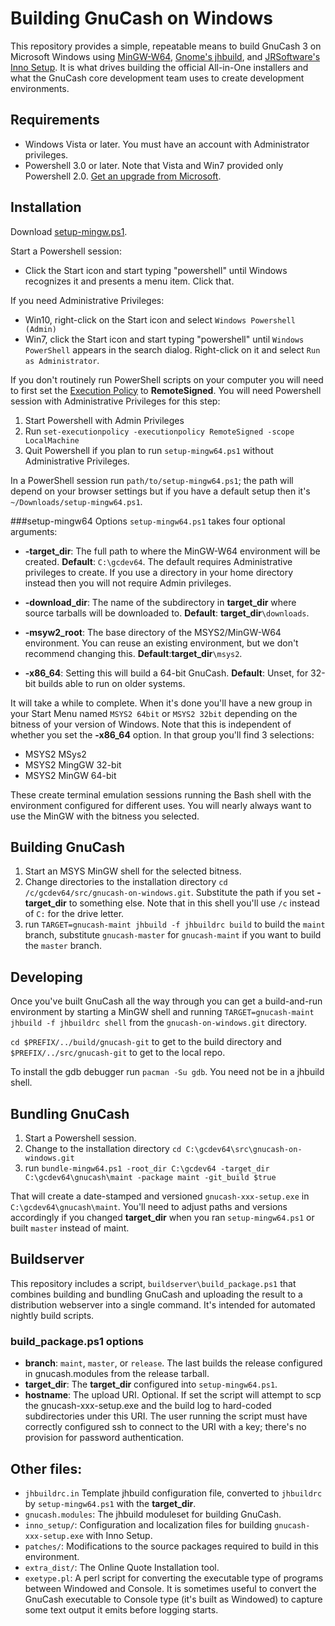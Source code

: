 # Building GnuCash on Windows

This repository provides a simple, repeatable means to build GnuCash 3 on Microsoft Windows using [MinGW-W64](https://mingw-w64.org/doku.php), [Gnome's jhbuild](https://wiki.gnome.org/action/show/Projects/Jhbuild?action=show&redirect=Jhbuild), and [JRSoftware's Inno Setup](http://www.jrsoftware.org/isinfo.php). It is what drives building the official All-in-One installers and what the GnuCash core development team uses to create development environments.

## Requirements

* Windows Vista or later. You must have an account with Administrator privileges.
* Powershell 3.0 or later. Note that Vista and Win7 provided only Powershell 2.0. [Get an upgrade from Microsoft](https://docs.microsoft.com/en-us/powershell/scripting/install/installing-windows-powershell?view=powershell-6).

## Installation

Download [setup-mingw.ps1](https://raw.githubusercontent.com/Gnucash/gnucash-on-windows/master/setup-mingw64.ps1).

Start a Powershell session:
* Click the Start icon and start typing "powershell" until Windows recognizes it and presents a menu item. Click that.

If you need Administrative Privileges:
* Win10, right-click on the Start icon and select ```Windows Powershell (Admin)```
* Win7, click the Start icon and start typing "powershell" until ```Windows PowerShell``` appears in the search dialog. Right-click on it and select ```Run as Administrator```.

If you don't routinely run PowerShell scripts on your computer you will need to first set the [Execution Policy](https://docs.microsoft.com/en-us/powershell/module/microsoft.powershell.core/about/about_execution_policies?view=powershell-3.0) to **RemoteSigned**. You will need Powershell session with Administrative Privileges for this step:
1. Start Powershell with Admin Privileges
1. Run ```set-executionpolicy -executionpolicy RemoteSigned -scope LocalMachine```
1. Quit Powershell if you plan to run ```setup-mingw64.ps1``` without Administrative Privileges.

In a PowerShell session run ```path/to/setup-mingw64.ps1```; the path will depend on your browser settings but if you have a default setup then it's ```~/Downloads/setup-mingw64.ps1```.

###setup-mingw64 Options
```setup-mingw64.ps1``` takes four optional arguments:
* **-target_dir**: The full path to where the MinGW-W64 environment will be created. **Default**: ```C:\gcdev64```. The default requires Administrative privileges to create. If you use a directory in your home directory instead then you will not require Admin privileges.

* **-download_dir**: The name of the subdirectory in **target_dir** where source tarballs will be downloaded to. **Default**: **target_dir**```\downloads```.

* **-msyw2_root**: The base directory of the MSYS2/MinGW-W64 environment. You can reuse an existing environment, but we don't recommend changing this. **Default**:**target_dir**```\msys2```.

* **-x86_64**: Setting this will build a 64-bit GnuCash. **Default**: Unset, for 32-bit builds able to run on older systems.

It will take a while to complete. When it's done you'll have a new group in your Start Menu named ```MSYS2 64bit``` or ```MSYS2 32bit``` depending on the bitness of your version of Windows. Note that this is independent of whether you set the **-x86_64** option. In that group you'll find 3 selections:
* MSYS2 MSys2
* MSYS2 MingGW 32-bit
* MSYS2 MinGW 64-bit

These create terminal emulation sessions running the Bash shell with the environment configured for different uses. You will nearly always want to use the MinGW with the bitness you selected.

## Building GnuCash

1. Start an MSYS MinGW shell for the selected bitness.
1. Change directories to the installation directory ```cd /c/gcdev64/src/gnucash-on-windows.git```. Substitute the path if you set **-target_dir** to something else. Note that in this shell you'll use ```/c``` instead of ```C:``` for the drive letter.
1. run ```TARGET=gnucash-maint jhbuild -f jhbuildrc build``` to build the ```maint``` branch, substitute ```gnucash-master``` for ```gnucash-maint``` if you want to build the ```master``` branch.

## Developing

Once you've built GnuCash all the way through you can get a build-and-run environment by starting a MinGW shell and running ```TARGET=gnucash-maint jhbuild -f jhbuildrc shell``` from the ```gnucash-on-windows.git``` directory.

```cd $PREFIX/../build/gnucash-git``` to get to the build directory and ```$PREFIX/../src/gnucash-git``` to get to the local repo.

To install the gdb debugger run ```pacman -Su gdb```. You need not be in a jhbuild shell.

## Bundling GnuCash

1. Start a Powershell session.
1. Change to the installation directory ```cd C:\gcdev64\src\gnucash-on-windows.git```
1. run ```bundle-mingw64.ps1 -root_dir C:\gcdev64 -target_dir C:\gcdev64\gnucash\maint -package maint -git_build $true```

That will create a date-stamped and versioned ```gnucash-xxx-setup.exe``` in ```C:\gcdev64\gnucash\maint```. You'll need to adjust paths and versions accordingly if you changed **target_dir** when you ran ```setup-mingw64.ps1``` or built ```master``` instead of maint.

## Buildserver

This repository includes a script, ```buildserver\build_package.ps1``` that combines building and bundling GnuCash and uploading the result to a distribution webserver into a single command. It's intended for automated nightly build scripts.

### build_package.ps1 options
* **branch**: ```maint```, ```master```, or ```release```. The last builds the release configured in gnucash.modules from the release tarball.
* **target_dir**: The **target_dir** configured into ```setup-mingw64.ps1```.
* **hostname**: The upload URI. Optional. If set the script will attempt to scp the gnucash-xxx-setup.exe and the build log to hard-coded subdirectories under this URI. The user running the script must have correctly configured ssh to connect to the URI with a key; there's no provision for password authentication.

## Other files:
* ```jhbuildrc.in``` Template jhbuild configuration file, converted to ```jhbuildrc``` by ```setup-mingw64.ps1``` with the **target_dir**.
* ```gnucash.modules```: The jhbuild moduleset for building GnuCash.
* ```inno_setup/```: Configuration and localization files for building ```gnucash-xxx-setup.exe``` with Inno Setup.
* ```patches/```: Modifications to the source packages required to build in this environment.
* ```extra_dist/```: The Online Quote Installation tool.
* ```exetype.pl```: A perl script for converting the executable type of programs between Windowed and Console. It is sometimes useful to convert the GnuCash executable to Console type (it's built as Windowed) to capture some text output it emits before logging starts.